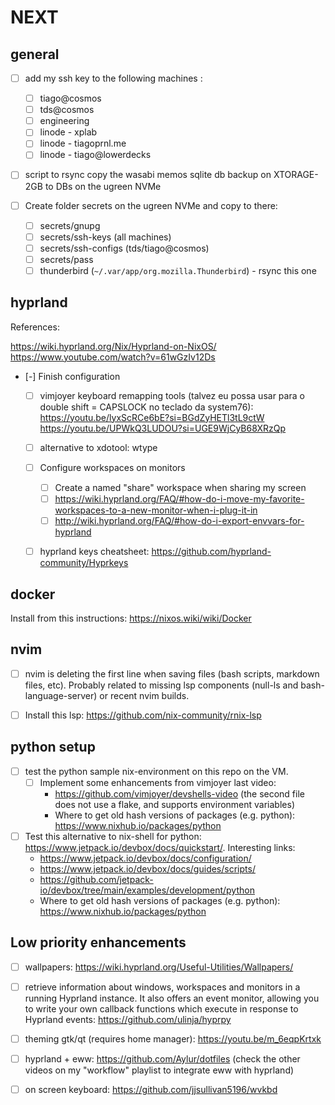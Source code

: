 # NEXT

## general

- [ ] add my ssh key to the following machines :
    - [ ] tiago@cosmos
    - [ ] tds@cosmos
    - [ ] engineering
    - [ ] linode - xplab
    - [ ] linode - tiagoprnl.me
    - [ ] linode - tiago@lowerdecks

- [ ] script to rsync copy the wasabi memos sqlite db backup on XTORAGE-2GB to DBs on the ugreen NVMe

- [ ] Create folder secrets on the ugreen NVMe and copy to there:
    - [ ] secrets/gnupg
    - [ ] secrets/ssh-keys (all machines)
    - [ ] secrets/ssh-configs (tds/tiago@cosmos)
    - [ ] secrets/pass
    - [ ] thunderbird (`~/.var/app/org.mozilla.Thunderbird`) - rsync this one

## hyprland

References:

<https://wiki.hyprland.org/Nix/Hyprland-on-NixOS/>
<https://www.youtube.com/watch?v=61wGzIv12Ds>

- [-] Finish configuration
    - [ ] vimjoyer keyboard remapping tools (talvez eu possa usar para o double shift = CAPSLOCK no teclado da system76):
        <https://youtu.be/lyxScRCe6bE?si=BGdZyHETl3tL9ctW>
        <https://youtu.be/UPWkQ3LUDOU?si=UGE9WjCyB68XRzQp>
    - [ ] alternative to xdotool: wtype
    - [ ] Configure workspaces on monitors
        - [ ] Create a named "share" workspace when sharing my screen
        - [ ] <https://wiki.hyprland.org/FAQ/#how-do-i-move-my-favorite-workspaces-to-a-new-monitor-when-i-plug-it-in>
        - [ ] <http://wiki.hyprland.org/FAQ/#how-do-i-export-envvars-for-hyprland>
    - [ ] hyprland keys cheatsheet: <https://github.com/hyprland-community/Hyprkeys>


## docker

Install from this instructions: <https://nixos.wiki/wiki/Docker>

## nvim

- [ ] nvim is deleting the first line when saving files (bash scripts, markdown files, etc). Probably related to missing lsp components (null-ls and bash-language-server) or recent nvim builds.

- [ ] Install this lsp: <https://github.com/nix-community/rnix-lsp>


## python setup

- [ ] test the python sample nix-environment on this repo on the VM.
    - [ ] Implement some enhancements from vimjoyer last video:
        - <https://github.com/vimjoyer/devshells-video> (the second file does not use a flake, and supports environment variables)
        - Where to get old hash versions of packages (e.g. python): <https://www.nixhub.io/packages/python>

- [ ] Test this alternative to nix-shell for python: <https://www.jetpack.io/devbox/docs/quickstart/>. Interesting links:
    - <https://www.jetpack.io/devbox/docs/configuration/>
    - <https://www.jetpack.io/devbox/docs/guides/scripts/>
    - <https://github.com/jetpack-io/devbox/tree/main/examples/development/python>
    - Where to get old hash versions of packages (e.g. python): <https://www.nixhub.io/packages/python>


## Low priority enhancements

- [ ] wallpapers: <https://wiki.hyprland.org/Useful-Utilities/Wallpapers/>

- [ ] retrieve information about windows, workspaces and monitors in a running Hyprland instance. It also offers an event monitor, allowing you to write your own callback functions which execute in response to Hyprland events: <https://github.com/ulinja/hyprpy>

- [ ] theming gtk/qt (requires home manager): <https://youtu.be/m_6eqpKrtxk>

- [ ] hyprland + eww: https://github.com/Aylur/dotfiles (check the other videos on my "workflow" playlist to integrate eww with hyprland)

- [ ] on screen keyboard: <https://github.com/jjsullivan5196/wvkbd>

